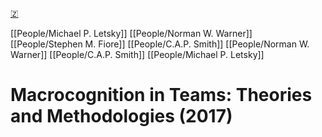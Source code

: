 [🇿](zotero://select/library/items/KX2GKAPW)

[[People/Michael P. Letsky]] [[People/Norman W. Warner]] [[People/Stephen M. Fiore]] [[People/C.A.P. Smith]] [[People/Norman W. Warner]] [[People/C.A.P. Smith]] [[People/Michael P. Letsky]] 
# Macrocognition in Teams: Theories and Methodologies (2017)

